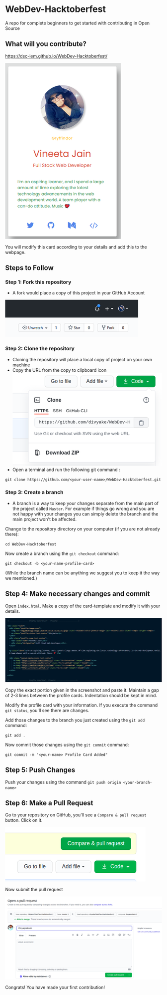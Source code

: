 # WebDev-Hacktoberfest

A repo for complete beginners to get started with contributing in Open Source

## What will you contribute?

https://dsc-iem.github.io/WebDev-Hacktoberfest/

![Profile Card](Screenshots/Profile-Card.png 'Profile Card')

You will modify this card according to your details and add this to the webpage.

## Steps to Follow

### Step 1: Fork this repository

- A fork would place a copy of this project in your GitHub Account

![Fork](Screenshots/Fork.png 'Fork the repo')

### Step 2: Clone the repository

- Cloning the repository will place a local copy of project on your own machine
- Copy the URL from the copy to clipboard icon
![Copy To Clipboard](Screenshots/Click-Copy-Icon.png)
- Open a terminal and run the following git command :
  
`git clone https://github.com/<your-user-name>/WebDev-Hacktoberfest.git`

### Step 3: Create a branch

- A branch is a way to keep your changes separate from the main part of the project called `Master`. For example if things go wrong and you are not happy with your changes you can simply delete the branch and the main project won't be affected.

Change to the repository directory on your computer (if you are not already there):

`cd WebDev-Hacktoberfest`

Now create a branch using the `git checkout` command:

`git checkout -b <your-name-profile-card>`

(While the branch name can be anything we suggest you to keep it the way we mentioned.)

## Step 4: Make necessary changes and commit

Open `index.html`. Make a copy of the card-template and modify it with your details.

![Card-Template](Screenshots/Card-Template.png)

Copy the exact portion given in the screenshot and paste it. Maintain a gap of 2-3 lines between the profile cards. Indentation should be kept in mind.

Modify the profile card with your information. If you execute the command `git status`, you'll see there are changes.

Add those changes to the branch you just created using the `git add` command:

`git add .`

Now commit those changes using the `git commit` command:

`git commit -m "<your-name> Profile Card Added"`

## Step 5: Push Changes

Push your changes using the command `git push origin <your-branch-name>`

## Step 6: Make a Pull Request

Go to your repository on GitHub, you'll see a `Compare & pull request` button. Click on it.

![Compare & Pull Request](Screenshots/Compare-Pull-Request.png)

Now submit the pull request

![Pull Request](Screenshots/Pull-Request.png)

Congrats! You have made your first contribution!
